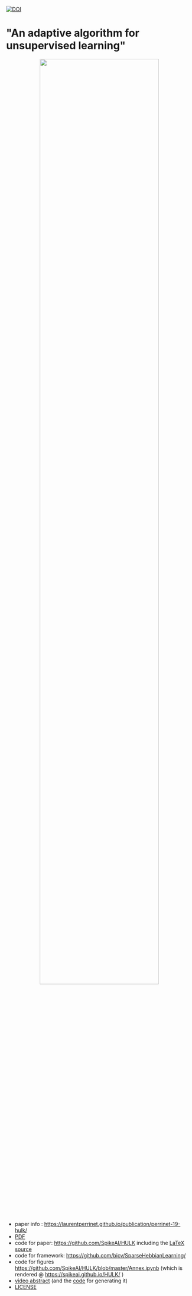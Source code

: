 
[![DOI](https://zenodo.org/badge/114744518.svg)](https://zenodo.org/badge/latestdoi/114744518)


# "An adaptive algorithm for unsupervised learning"

<p align="center">
  <img width="80%" src="https://github.com/laurentperrinet/sciblog/raw/master/files/2019-09-11_Perrinet19.gif">
</p>
 
 * paper info : https://laurentperrinet.github.io/publication/perrinet-19-hulk/
 * [PDF](https://www.mdpi.com/2411-5150/3/3/47/pdf)
 * code for paper: https://github.com/SpikeAI/HULK including the [LaTeX source](https://github.com/SpikeAI/HULK/blob/master/hulk.tex)
 * code for framework: https://github.com/bicv/SparseHebbianLearning/
 * code for figures https://github.com/SpikeAI/HULK/blob/master/Annex.ipynb (which is rendered @ https://spikeai.github.io/HULK/ )
 * [video abstract](https://laurentperrinet.github.io/sciblog/files/2019-09-11_Perrinet19.mp4) (and the [code](https://laurentperrinet.github.io/sciblog/posts/2019-09-11_video-abstract-vision.html) for generating it)
 * [LICENSE](LICENSE)
